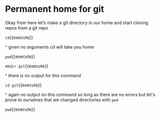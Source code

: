 # Permanent home for git

Okay from here let’s make a git directory in our home and start cloning repos from a git repo

`cd`{{execute}}

^ given no arguments cd will take you home

`pwd`{{execute}}


`mkdir git`{{execute}}

^ there is no output for this command

`cd git`{{execute}}

^ again no output on this command so long as there are no errors
but let's prove to ourselves that we changed directories with `pwd`

`pwd`{{execute}}

